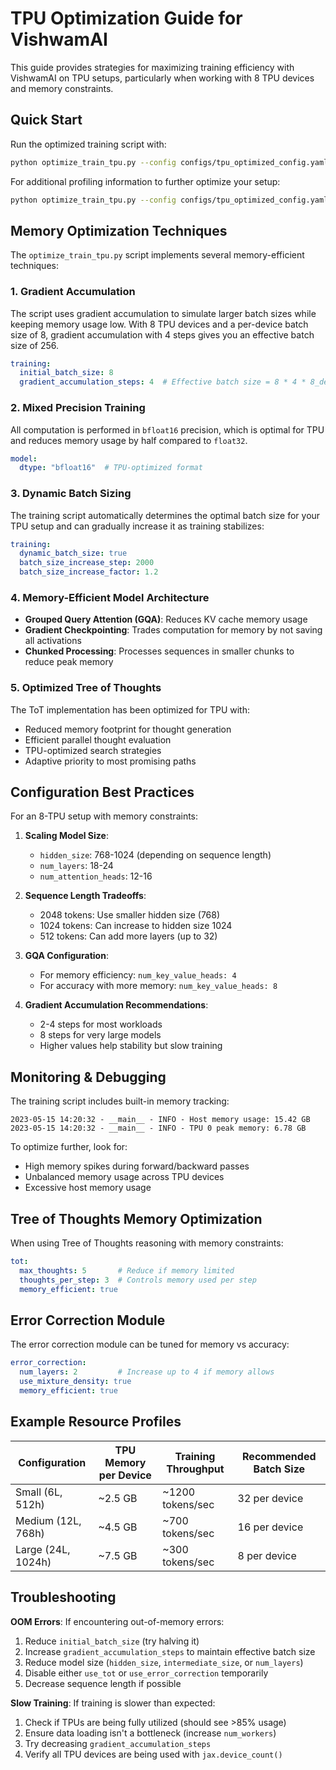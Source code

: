# TPU Optimization Guide for VishwamAI

This guide provides strategies for maximizing training efficiency with VishwamAI on TPU setups, particularly when working with 8 TPU devices and memory constraints.

## Quick Start

Run the optimized training script with:

```bash
python optimize_train_tpu.py --config configs/tpu_optimized_config.yaml
```

For additional profiling information to further optimize your setup:

```bash
python optimize_train_tpu.py --config configs/tpu_optimized_config.yaml --profile
```

## Memory Optimization Techniques

The `optimize_train_tpu.py` script implements several memory-efficient techniques:

### 1. Gradient Accumulation

The script uses gradient accumulation to simulate larger batch sizes while keeping memory usage low. With 8 TPU devices and a per-device batch size of 8, gradient accumulation with 4 steps gives you an effective batch size of 256.

```yaml
training:
  initial_batch_size: 8
  gradient_accumulation_steps: 4  # Effective batch size = 8 * 4 * 8_devices = 256
```

### 2. Mixed Precision Training

All computation is performed in `bfloat16` precision, which is optimal for TPU and reduces memory usage by half compared to `float32`.

```yaml
model:
  dtype: "bfloat16"  # TPU-optimized format
```

### 3. Dynamic Batch Sizing

The training script automatically determines the optimal batch size for your TPU setup and can gradually increase it as training stabilizes:

```yaml
training:
  dynamic_batch_size: true
  batch_size_increase_step: 2000
  batch_size_increase_factor: 1.2
```

### 4. Memory-Efficient Model Architecture

- **Grouped Query Attention (GQA)**: Reduces KV cache memory usage
- **Gradient Checkpointing**: Trades computation for memory by not saving all activations
- **Chunked Processing**: Processes sequences in smaller chunks to reduce peak memory

### 5. Optimized Tree of Thoughts

The ToT implementation has been optimized for TPU with:
- Reduced memory footprint for thought generation
- Efficient parallel thought evaluation
- TPU-optimized search strategies
- Adaptive priority to most promising paths

## Configuration Best Practices

For an 8-TPU setup with memory constraints:

1. **Scaling Model Size**:
   - `hidden_size`: 768-1024 (depending on sequence length)
   - `num_layers`: 18-24
   - `num_attention_heads`: 12-16

2. **Sequence Length Tradeoffs**:
   - 2048 tokens: Use smaller hidden size (768)
   - 1024 tokens: Can increase to hidden size 1024
   - 512 tokens: Can add more layers (up to 32)

3. **GQA Configuration**:
   - For memory efficiency: `num_key_value_heads: 4`
   - For accuracy with more memory: `num_key_value_heads: 8`

4. **Gradient Accumulation Recommendations**:
   - 2-4 steps for most workloads
   - 8 steps for very large models
   - Higher values help stability but slow training

## Monitoring & Debugging

The training script includes built-in memory tracking:

```
2023-05-15 14:20:32 - __main__ - INFO - Host memory usage: 15.42 GB
2023-05-15 14:20:32 - __main__ - INFO - TPU 0 peak memory: 6.78 GB
```

To optimize further, look for:
- High memory spikes during forward/backward passes
- Unbalanced memory usage across TPU devices
- Excessive host memory usage

## Tree of Thoughts Memory Optimization

When using Tree of Thoughts reasoning with memory constraints:

```yaml
tot:
  max_thoughts: 5       # Reduce if memory limited
  thoughts_per_step: 3  # Controls memory used per step
  memory_efficient: true
```

## Error Correction Module

The error correction module can be tuned for memory vs accuracy:

```yaml
error_correction:
  num_layers: 2         # Increase up to 4 if memory allows
  use_mixture_density: true
  memory_efficient: true
```

## Example Resource Profiles

| Configuration | TPU Memory per Device | Training Throughput | Recommended Batch Size |
|---------------|----------------------|---------------------|----------------------|
| Small (6L, 512h) | ~2.5 GB | ~1200 tokens/sec | 32 per device |  
| Medium (12L, 768h) | ~4.5 GB | ~700 tokens/sec | 16 per device |
| Large (24L, 1024h) | ~7.5 GB | ~300 tokens/sec | 8 per device |

## Troubleshooting

**OOM Errors**: If encountering out-of-memory errors:

1. Reduce `initial_batch_size` (try halving it)
2. Increase `gradient_accumulation_steps` to maintain effective batch size
3. Reduce model size (`hidden_size`, `intermediate_size`, or `num_layers`)
4. Disable either `use_tot` or `use_error_correction` temporarily
5. Decrease sequence length if possible

**Slow Training**: If training is slower than expected:

1. Check if TPUs are being fully utilized (should see >85% usage)
2. Ensure data loading isn't a bottleneck (increase `num_workers`)
3. Try decreasing `gradient_accumulation_steps`
4. Verify all TPU devices are being used with `jax.device_count()`